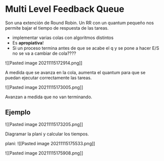 # Multi Level Feedback Queue

Son una extención de Round Robin. Un RR con un quantum pequeño nos permite bajar el tiempo de respuesta de las tareas.

- implementar varias colas con algoritmos distintos
- Es __apropiativa__!
- Si un proceso termina antes de que se acabe el q y se pone a hacer E/S no se va a cambiar de cola????

![[Pasted image 20211115172914.png]]

A medida que se avanza en la cola, aumenta el quantum para que se puedan ejecutar correctamente las tareas.

![[Pasted image 20211115173005.png]]

Avanzan a medida que no van terminando.

## Ejemplo

![[Pasted image 20211115173205.png]]

Diagramar la plani y calcular los tiempos.

plani:
![[Pasted image 20211115175533.png]]

![[Pasted image 20211115175908.png]]